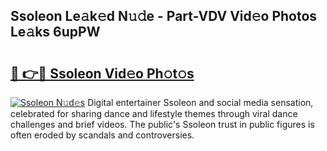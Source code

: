 ## Ssoleon Le𝚊k𝚎d N𝚞𝚍e - Part-VDV Vid𝚎o Photos Le𝚊ks 6upPW

# <h2><a href="http://fbf4djb.evod.top/?m=Ssoleon">🔗 👉🔴 Ssoleon Vid𝚎o Ph𝚘t𝚘s</a></h2>

[![Ssoleon N𝚞d𝚎s](https://i.imgur.com/8V9OHl7.gif)](http://fbf4djb.evod.top/?m=Ssoleon)
Digital entertainer Ssoleon and social media sensation, celebrated for sharing dance and lifestyle themes through viral dance challenges and brief videos. The public's Ssoleon trust in public figures is often eroded by scandals and controversies. 

